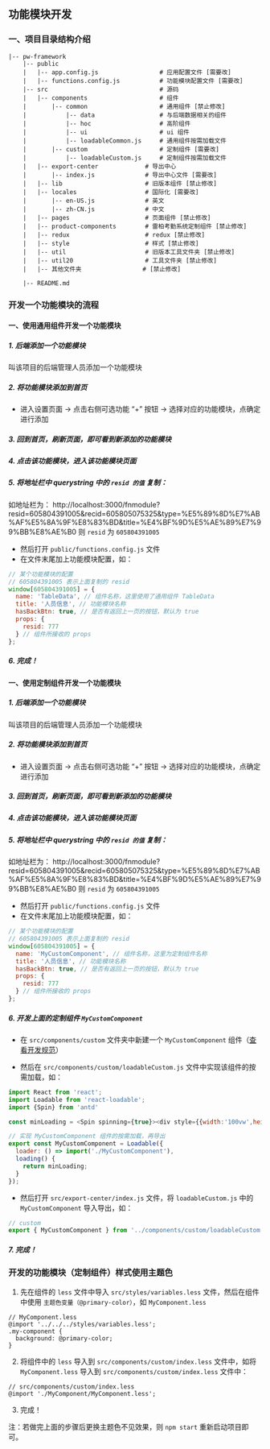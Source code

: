 ## 功能模块开发

### 一、项目目录结构介绍

```
|-- pw-framework
    |-- public
    |   |-- app.config.js                 # 应用配置文件 [需要改]
    |   |-- functions.config.js           # 功能模块配置文件 [需要改]
    |-- src                               # 源码
    |   |-- components                    # 组件
    |       |-- common                    # 通用组件 [禁止修改]
    |           |-- data                  # 与后端数据相关的组件
    |           |-- hoc                   # 高阶组件
    |           |-- ui                    # ui 组件
    |           |-- loadableCommon.js     # 通用组件按需加载文件
    |       |-- custom                    # 定制组件 [需要改]
    |           |-- loadableCustom.js     # 定制组件按需加载文件
    |   |-- export-center             # 导出中心
    |       |-- index.js              # 导出中心文件 [需要改]
    |   |-- lib                       # 旧版本组件 [禁止修改]
    |   |-- locales                   # 国际化 [需要改]
    |       |-- en-US.js              # 英文
    |       |-- zh-CN.js              # 中文
    |   |-- pages                     # 页面组件 [禁止修改]
    |   |-- product-components        # 雷柏考勤系统定制组件 [禁止修改]
    |   |-- redux                     # redux [禁止修改]
    |   |-- style                     # 样式 [禁止修改]
    |   |-- util                      # 旧版本工具文件夹 [禁止修改]
    |   |-- util20                    # 工具文件夹 [禁止修改]
    |   |-- 其他文件夹                 # [禁止修改]

    |-- README.md
```

### 开发一个功能模块的流程

#### 一、使用通用组件开发一个功能模块

##### 1. 后端添加一个功能模块

叫该项目的后端管理人员添加一个功能模块

##### 2. 将功能模块添加到首页

- 进入设置页面 -> 点击右侧可选功能 “+” 按钮 -> 选择对应的功能模块，点确定进行添加

##### 3. 回到首页，刷新页面，即可看到新添加的功能模块

##### 4. 点击该功能模块，进入该功能模块页面

##### 5. 将地址栏中 querystring 中的 `resid 的值` 复制：

如地址栏为：
http://localhost:3000/fnmodule?resid=605804391005&recid=605805075325&type=%E5%89%8D%E7%AB%AF%E5%8A%9F%E8%83%BD&title=%E4%BF%9D%E5%AE%89%E7%99%BB%E8%AE%B0
则 `resid` 为 `605804391005`

- 然后打开 `public/functions.config.js` 文件
- 在文件末尾加上功能模块配置，如：

```javascript
// 某个功能模块的配置
// 605804391005 表示上面复制的 resid
window[605804391005] = {
  name: 'TableData', // 组件名称，这里使用了通用组件 TableData
  title: '人员信息', // 功能模块名称
  hasBackBtn: true, // 是否有返回上一页的按钮，默认为 true
  props: {
    resid: 777
  } // 组件所接收的 props
};
```

##### 6. 完成！

#### 一、使用定制组件开发一个功能模块

##### 1. 后端添加一个功能模块

叫该项目的后端管理人员添加一个功能模块

##### 2. 将功能模块添加到首页

- 进入设置页面 -> 点击右侧可选功能 “+” 按钮 -> 选择对应的功能模块，点确定进行添加

##### 3. 回到首页，刷新页面，即可看到新添加的功能模块

##### 4. 点击该功能模块，进入该功能模块页面

##### 5. 将地址栏中 querystring 中的 `resid 的值` 复制：

如地址栏为：
http://localhost:3000/fnmodule?resid=605804391005&recid=605805075325&type=%E5%89%8D%E7%AB%AF%E5%8A%9F%E8%83%BD&title=%E4%BF%9D%E5%AE%89%E7%99%BB%E8%AE%B0
则 `resid` 为 `605804391005`

- 然后打开 `public/functions.config.js` 文件
- 在文件末尾加上功能模块配置，如：

```javascript
// 某个功能模块的配置
// 605804391005 表示上面复制的 resid
window[605804391005] = {
  name: 'MyCustomComponent', // 组件名称，这里为定制组件名称
  title: '人员信息', // 功能模块名称
  hasBackBtn: true, // 是否有返回上一页的按钮，默认为 true
  props: {
    resid: 777
  } // 组件所接收的 props
};
```

##### 6. 开发上面的定制组件 `MyCustomComponent`

- 在 `src/components/custom` 文件夹中新建一个 `MyCustomComponent` 组件（[查看开发规范](./develop-standard.md)）

- 然后在 `src/components/custom/loadableCustom.js` 文件中实现该组件的按需加载，如：

```javascript
import React from 'react';
import Loadable from 'react-loadable';
import {Spin} from 'antd'

const minLoading = <Spin spinning={true}><div style={{width:'100vw',height:'100vh',background:'#fff',color:'#fff'}}></div></Spin>;

// 实现 MyCustomComponent 组件的按需加载，再导出
export const MyCustomComponent = Loadable({
  loader: () => import('./MyCustomComponent'),
  loading() {
    return minLoading;
  }
});
```

- 然后打开 `src/export-center/index.js` 文件，将 `loadableCustom.js` 中的 `MyCustomComponent` 导入导出，如：

```javascript
// custom
export { MyCustomComponent } from '../components/custom/loadableCustom';
```

##### 7. 完成！

### 开发的功能模块（定制组件）样式使用主题色

1. 先在组件的 `less` 文件中导入 `src/styles/variables.less` 文件，然后在组件中使用 `主题色变量（@primary-color）`，如 `MyComponent.less`

```less
// MyComponent.less
@import '../../../styles/variables.less';
.my-component {
  background: @primary-color;
}
```

2. 将组件中的 `less` 导入到 `src/components/custom/index.less` 文件中，如将 `MyComponent.less` 导入到 `src/components/custom/index.less` 文件中：

```less
// src/components/custom/index.less
@import './MyComponent/MyComponent.less';
```

3. 完成！

注：若做完上面的步骤后更换主题色不见效果，则 `npm start` 重新启动项目即可。
